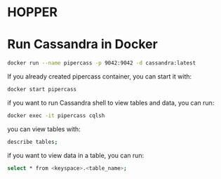 # HOPPER

# Run Cassandra in Docker

```bash
docker run --name pipercass -p 9042:9042 -d cassandra:latest
```
If you already created pipercass container, you can start it with:
```bash
docker start pipercass
```
if you want to run Cassandra shell to view tables and data, you can run:
```bash
docker exec -it pipercass cqlsh
```
you can view tables with:
```bash
describe tables;
```
if you want to view data in a table, you can run:
```bash
select * from <keyspace>.<table_name>;
```
